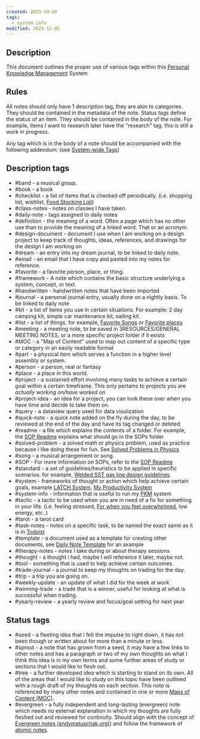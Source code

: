 ```yaml
---
created: 2023-10-20
tags:
  - system-info
modified: 2023-12-05
---
```

## Description 
This document outlines the proper use of various tags within this [Personal Knowledge Management](../../2AREAS/PERSONAL%20KNOWLEDGE%20MANAGEMENT/Personal%20Knowledge%20Management.md) System

## Rules

All notes should only have 1 description tag, they are akin to categories. They should be contained in the metadata of the note. Status tags define the status of an item. They should be contained in the body of the note. For example, items I want to research later have the "research" tag. this is still a work in progress. 

Any tag which is in the body of a note should be accompanied with the following addendum: (see [System-wide Tags](System-wide%20Tags.md))

## Description tags
- #band - a musical group. 
- #book - a book
- #checklist - a list of items that is checked off periodically. (i.e. shopping list, wishlist, [Food Stocking List](../../../2AREAS/NUTRITION/Food%20Stocking%20List.md))
- #class-notes - notes on classes I have taken.
- #daily-note - tags assigned to daily notes
- #definition - the meaning of a word. Often a page which has no other use than to provide the meaning of a linked word. That or an acronym.
- #design-document - document I use when I am working on a design project to keep track of thoughts, ideas, references, and drawings for the design I am working on
- #dream - an entry into my dream journal, to be linked to daily note. 
- #email - an email that I have copy and pasted into my notes for reference.
- #favorite - a favorite person, place, or thing. 
- #framework - A note which contains the basic structure underlying a system, concept, or text.
- #handwritten - handwritten notes that have been imported
- #journal - a personal journal entry, usually done on a nightly basis. To be linked to daily note
- #kit - a list of items you use in certain situations. For example: 2 day camping kit, simple car maintenance kit, sailing kit. 
- #list - a list of things, for example, [Favorite Songs](../../2AREAS/MUSIC/Favorite%20Songs.md) or [Favorite places](../../../3RESOURCES/FAVORITES/Favorite%20places.md)
- #meeting - a meeting note, to be saved in 3RESOURCES/GENERAL MEETING NOTES, or a more specific project folder if it exists
- #MOC - a "Map of Content" used to map out content of a specific type or category in an easily readable format
- #part - a physical item which serves a function in a higher level assembly or system.
- #person - a person, real or fantasy
- #place - a place in this world. 
- #project - a sustained effort involving many tasks to achieve a certain goal within a certain timeframe. This only pertains to projects you are *actually working on/have worked on*
- #project-idea - an idea for a project, you can look these over when you have time and decide to take them on. 
- #query - a dataview query used for data visulization
- #quick-note - a quick note added on the fly during the day, to be reviewed at the end of the day and have its tag changed or deleted
- #readme - a file which explains the contents of a folder. For example, the [SOP Readme](../../../3RESOURCES/SOPs/SOP%20Readme.md) explains what should go in the SOPs folder
- #solved-problem - a solved math or physics problem, used as practice because I like doing these for fun. See [Solved Problems in Physics](../SOLVED%20PROBLEMS%20IN%20PHYSICS/Solved%20Problems%20in%20Physics.md)
- #song - a musical arrangement or song.
- #SOP - For more information on SOPs, refer to the [SOP Readme](../../../3RESOURCES/SOPs/SOP%20Readme.md)
- #standard - a set of guidelines/heuristics to be applied in specific scenarios. for example, [Welded SST gas line design guidelines](../../../5INBOX/New/Welded%20SST%20gas%20line%20design%20guidelines.md). 
- #system - frameworks of thought or action which help achieve certain goals, example [LATCH System](../../../2AREAS/ORGANIZATION/LATCH%20System.md), [My Productivity System](../../2AREAS/PRODUCTIVITY/My%20Productivity%20System.md)
- #system-info - information that is useful to run my [PKM](../../../5INBOX/New/PKM.md) system
- #tactic - a tactic to be used when you are in need of a fix for something in your life. (i.e. feeling stressed, [For when you feel overwhelmed](../../../3RESOURCES/TACTICS/For%20when%20you%20feel%20overwhelmed.md), low energy, etc..)
- #tarot - a tarot card
- #task-notes - notes on a specific task, to be named the exact same as it is in [Todoist](Todoist)
- #template - a document used as a template for creating other documents, see [Daily Note Template](../../../3RESOURCES/TEMPLATES/Daily%20Note%20Template.md) for an axample
- #therapy-notes - notes I take during or about therapy sessions
- #thought - a thought i had, maybe I will reference it later, maybe not. 
- #tool - something that is used to help achieve certain outcomes. 
- #trade-journal - a journal to keep my thoughts on trading for the day. 
- #trip - a trip you are going on.
- #weekly-update - an update of what I did for the week at work
- #winning-trade - a trade that is a winner, useful for looking at what is successful when trading.
- #yearly-review - a yearly review and focus/goal setting for next year
## Status tags 

- #seed - a fleeting idea that I felt the impulse to right down, it has not been though or written about for more than a minute or less. 
- #sprout - a note that has grown from a seed, it may have a few links to other notes and has a paragraph or two of my own thoughts on what I think this idea is in my own terms and some further areas of study or sections that I would like to flesh out. 
- #tree  - a further developed idea which is starting to stand on its own. All of the areas that I would like to study on this topic have been outlined with a rough draft of my thoughts on each section. This note is referenced by many other notes and contained in one or more [Maps of Content (MOC)](../DEFINITIONS/Maps%20of%20Content%20(MOC).md). 
- #evergreen - a fully independent and long-lasting (evergreen) note which needs no external explanation in which my thoughts are fully fleshed out and reviewed for continuity. Should align with the concept of [Evergreen notes (andymatuschak.org)](andymatuschak.org)) and follow the framework of [atomic notes](https://notes.andymatuschak.org/Evergreen_notes_should_be_atomic).